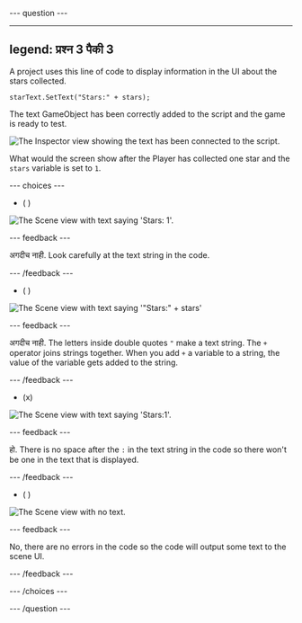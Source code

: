
--- question ---

---
legend: प्रश्न 3 पैकी 3
---

A project uses this line of code to display information in the UI about the stars collected.

```
starText.SetText("Stars:" + stars);
```

The text GameObject has been correctly added to the script and the game is ready to test.

![The Inspector view showing the text has been connected to the script.](images/star-text-added.png)

What would the screen show after the Player has collected one star and the `stars` variable is set to `1`.

--- choices ---

- ( )

![The Scene view with text saying 'Stars: 1'.](images/stars-1.png)

  --- feedback ---

  अगदीच नाही. Look carefully at the text string in the code.

  --- /feedback ---

- ( )

![The Scene view with text saying '"Stars:" + stars'](images/stars-full.png)

  --- feedback ---

  अगदीच नाही. The letters inside double quotes `"` make a text string. The `+` operator joins strings together. When you add `+` a variable to a string, the value of the variable gets added to the string.

  --- /feedback ---

- (x)

![The Scene view with text saying 'Stars:1'.](images/no-space.png)

  --- feedback ---

  हो. There is no space after the `:` in the text string in the code so there won't be one in the text that is displayed.

  --- /feedback ---

- ( )

![The Scene view with no text.](images/no-text.png)

  --- feedback ---

  No, there are no errors in the code so the code will output some text to the scene UI.

  --- /feedback ---

--- /choices ---

--- /question ---
